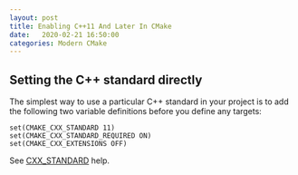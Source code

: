 ```yaml
---
layout: post
title: Enabling C++11 And Later In CMake
date:   2020-02-21 16:50:00
categories: Modern CMake
---
```


## Setting the C++ standard directly

The simplest way to use a particular C++ standard in your project is to add the following two variable definitions before you define any targets:

```
set(CMAKE_CXX_STANDARD 11)
set(CMAKE_CXX_STANDARD_REQUIRED ON)
set(CMAKE_CXX_EXTENSIONS OFF)
```

See [CXX_STANDARD](https://cmake.org/cmake/help/latest/prop_tgt/CXX_STANDARD.html) help.
